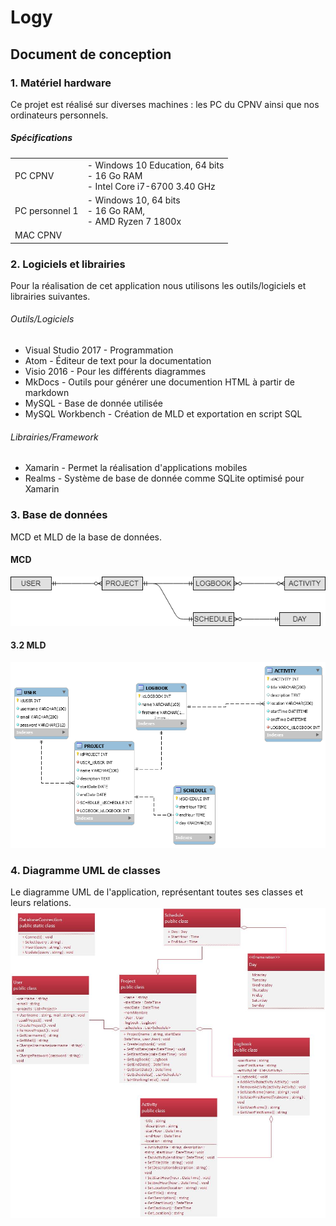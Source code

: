 # Logy

## Document de conception

### 1. Matériel hardware

Ce projet est réalisé sur diverses machines : les PC du CPNV ainsi que nos ordinateurs personnels.

##### Spécifications

|    |     |
|----|-----|
|PC CPNV| - Windows 10 Education, 64 bits <br> - 16 Go RAM <br> - Intel Core i7-6700 3.40 GHz|
|PC personnel 1|- Windows 10, 64 bits <br> - 16 Go RAM, <br> - AMD Ryzen 7 1800x|
|MAC CPNV||

### 2. Logiciels et librairies

Pour la réalisation de cet application nous utilisons les outils/logiciels et librairies suivantes.

###### Outils/Logiciels
* Visual Studio 2017 - Programmation
* Atom - Éditeur de text pour la documentation
* Visio 2016 - Pour les différents diagrammes
* MkDocs - Outils pour générer une documention HTML à partir de markdown
* MySQL - Base de donnée utilisée
* MySQL Workbench - Création de MLD et exportation en script SQL

###### Librairies/Framework
* Xamarin - Permet la réalisation d'applications mobiles
* Realms - Système de base de donnée comme SQLite optimisé pour Xamarin

### 3. Base de données
MCD et MLD de la base de données.

#### MCD
![MCDs](./images/MCD.png)

#### 3.2 MLD

![MLD](./images/MLD.png)

### 4. Diagramme UML de classes
Le diagramme UML de l'application, représentant toutes ses classes et leurs relations.
![Diagramme de classes](./images/UML.jpg)
